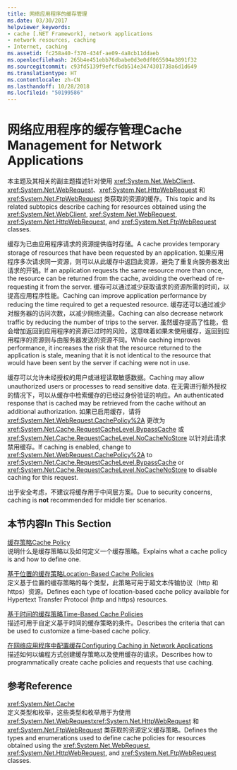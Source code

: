 ```yaml
---
title: 网络应用程序的缓存管理
ms.date: 03/30/2017
helpviewer_keywords:
- cache [.NET Framework], network applications
- network resources, caching
- Internet, caching
ms.assetid: fc258a40-f370-434f-ae09-4a8cb11ddaeb
ms.openlocfilehash: 265b4e451ebb76dbabe0d3e0df065504a3891f32
ms.sourcegitcommit: c93fd5139f9efcf6db514e3474301738a6d1d649
ms.translationtype: HT
ms.contentlocale: zh-CN
ms.lasthandoff: 10/28/2018
ms.locfileid: "50199586"
---
```

# <a name="cache-management-for-network-applications"></a><span data-ttu-id="4b6f3-102">网络应用程序的缓存管理</span><span class="sxs-lookup"><span data-stu-id="4b6f3-102">Cache Management for Network Applications</span></span>
<span data-ttu-id="4b6f3-103">本主题及其相关的副主题描述针对使用 <xref:System.Net.WebClient>、<xref:System.Net.WebRequest>、<xref:System.Net.HttpWebRequest> 和 <xref:System.Net.FtpWebRequest> 类获取的资源的缓存。</span><span class="sxs-lookup"><span data-stu-id="4b6f3-103">This topic and its related subtopics describe caching for resources obtained using the <xref:System.Net.WebClient>, <xref:System.Net.WebRequest>, <xref:System.Net.HttpWebRequest>, and <xref:System.Net.FtpWebRequest> classes.</span></span>  
  
 <span data-ttu-id="4b6f3-104">缓存为已由应用程序请求的资源提供临时存储。</span><span class="sxs-lookup"><span data-stu-id="4b6f3-104">A cache provides temporary storage of resources that have been requested by an application.</span></span> <span data-ttu-id="4b6f3-105">如果应用程序多次请求同一资源，则可以从此缓存中返回此资源，避免了重复向服务器发出请求的开销。</span><span class="sxs-lookup"><span data-stu-id="4b6f3-105">If an application requests the same resource more than once, the resource can be returned from the cache, avoiding the overhead of re-requesting it from the server.</span></span> <span data-ttu-id="4b6f3-106">缓存可以通过减少获取请求的资源所需的时间，以提高应用程序性能。</span><span class="sxs-lookup"><span data-stu-id="4b6f3-106">Caching can improve application performance by reducing the time required to get a requested resource.</span></span> <span data-ttu-id="4b6f3-107">缓存还可以通过减少对服务器的访问次数，以减少网络流量。</span><span class="sxs-lookup"><span data-stu-id="4b6f3-107">Caching can also decrease network traffic by reducing the number of trips to the server.</span></span> <span data-ttu-id="4b6f3-108">虽然缓存提高了性能，但会增加返回到应用程序的资源已过时的风险，这意味着如果未使用缓存，返回到应用程序的资源则与由服务器发送的资源不同。</span><span class="sxs-lookup"><span data-stu-id="4b6f3-108">While caching improves performance, it increases the risk that the resource returned to the application is stale, meaning that it is not identical to the resource that would have been sent by the server if caching were not in use.</span></span>  
  
 <span data-ttu-id="4b6f3-109">缓存可以允许未经授权的用户或进程读取敏感数据。</span><span class="sxs-lookup"><span data-stu-id="4b6f3-109">Caching may allow unauthorized users or processes to read sensitive data.</span></span> <span data-ttu-id="4b6f3-110">在无需进行额外授权的情况下，可以从缓存中检索缓存的已经过身份验证的响应。</span><span class="sxs-lookup"><span data-stu-id="4b6f3-110">An authenticated response that is cached may be retrieved from the cache without an additional authorization.</span></span> <span data-ttu-id="4b6f3-111">如果已启用缓存，请将 <xref:System.Net.WebRequest.CachePolicy%2A> 更改为 <xref:System.Net.Cache.RequestCacheLevel.BypassCache> 或 <xref:System.Net.Cache.RequestCacheLevel.NoCacheNoStore> 以针对此请求禁用缓存。</span><span class="sxs-lookup"><span data-stu-id="4b6f3-111">If caching is enabled, change to <xref:System.Net.WebRequest.CachePolicy%2A> to <xref:System.Net.Cache.RequestCacheLevel.BypassCache> or <xref:System.Net.Cache.RequestCacheLevel.NoCacheNoStore> to disable caching for this request.</span></span>  
  
 <span data-ttu-id="4b6f3-112">出于安全考虑，不建议将缓存用于中间层方案。</span><span class="sxs-lookup"><span data-stu-id="4b6f3-112">Due to security concerns, caching is **not** recommended for middle tier scenarios.</span></span>  
  
## <a name="in-this-section"></a><span data-ttu-id="4b6f3-113">本节内容</span><span class="sxs-lookup"><span data-stu-id="4b6f3-113">In This Section</span></span>  
 [<span data-ttu-id="4b6f3-114">缓存策略</span><span class="sxs-lookup"><span data-stu-id="4b6f3-114">Cache Policy</span></span>](../../../docs/framework/network-programming/cache-policy.md)  
 <span data-ttu-id="4b6f3-115">说明什么是缓存策略以及如何定义一个缓存策略。</span><span class="sxs-lookup"><span data-stu-id="4b6f3-115">Explains what a cache policy is and how to define one.</span></span>  
  
 [<span data-ttu-id="4b6f3-116">基于位置的缓存策略</span><span class="sxs-lookup"><span data-stu-id="4b6f3-116">Location-Based Cache Policies</span></span>](../../../docs/framework/network-programming/location-based-cache-policies.md)  
 <span data-ttu-id="4b6f3-117">定义基于位置的缓存策略的每个类型，此策略可用于超文本传输协议（http 和 https）资源。</span><span class="sxs-lookup"><span data-stu-id="4b6f3-117">Defines each type of location-based cache policy available for Hypertext Transfer Protocol (http and https) resources.</span></span>  
  
 [<span data-ttu-id="4b6f3-118">基于时间的缓存策略</span><span class="sxs-lookup"><span data-stu-id="4b6f3-118">Time-Based Cache Policies</span></span>](../../../docs/framework/network-programming/time-based-cache-policies.md)  
 <span data-ttu-id="4b6f3-119">描述可用于自定义基于时间的缓存策略的条件。</span><span class="sxs-lookup"><span data-stu-id="4b6f3-119">Describes the criteria that can be used to customize a time-based cache policy.</span></span>  
  
 [<span data-ttu-id="4b6f3-120">在网络应用程序中配置缓存</span><span class="sxs-lookup"><span data-stu-id="4b6f3-120">Configuring Caching in Network Applications</span></span>](../../../docs/framework/network-programming/configuring-caching-in-network-applications.md)  
 <span data-ttu-id="4b6f3-121">描述如何以编程方式创建缓存策略以及使用缓存的请求。</span><span class="sxs-lookup"><span data-stu-id="4b6f3-121">Describes how to programmatically create cache policies and requests that use caching.</span></span>  
  
## <a name="reference"></a><span data-ttu-id="4b6f3-122">参考</span><span class="sxs-lookup"><span data-stu-id="4b6f3-122">Reference</span></span>  
 <xref:System.Net.Cache>  
 <span data-ttu-id="4b6f3-123">定义类型和枚举，这些类型和枚举用于为使用 <xref:System.Net.WebRequest><xref:System.Net.HttpWebRequest> 和 <xref:System.Net.FtpWebRequest> 类获取的资源定义缓存策略。</span><span class="sxs-lookup"><span data-stu-id="4b6f3-123">Defines the types and enumerations used to define cache policies for resources obtained using the <xref:System.Net.WebRequest>, <xref:System.Net.HttpWebRequest>, and <xref:System.Net.FtpWebRequest> classes.</span></span>
